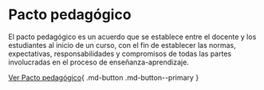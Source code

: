 

# **Pacto pedagógico**

El pacto pedagógico es un acuerdo que se establece entre el docente y los estudiantes al inicio de un curso, con el fin de establecer las normas, expectativas, responsabilidades y compromisos de todas las partes involucradas en el proceso de enseñanza-aprendizaje.


[Ver Pacto pedagógico](assets/pdfs/Pacto-Pedagogico.pdf){ .md-button .md-button--primary }